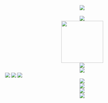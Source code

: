 <h1 align="center"> <a href="https://sunguoqi.com/"> <img src="https://readme-typing-svg.herokuapp.com/?lines=console.log(%22Hello%2C%20World!%22);UtopianCoding同学祝您今天愉快!&center=true&size=27"> </a> </h1>
<div align="center"> <img src="https://metrics.lecoq.io/UtopianCoding?template=classic&config.timezone=Asia%2FShanghai"> </div>

<div align="center"> <img height="137px" src="https://github-readme-stats.vercel.app/api?username=UtopianCoding&hide_title=true&hide_border=true&show_icons=trueline_height=21&text_color=000&icon_color=000&bg_color=0,ea6161,ffc64d,fffc4d,52fa5a&theme=graywhite" /> </div>
<div align="center"> <img src="https://github-readme-stats.vercel.app/api/top-langs/?username=UtopianCoding&hide_title=true&hide_border=true&layout=compact&langs_count=6&text_color=000&icon_color=fff&bg_color=0,52fa5a,4dfcff,c64dff&theme=graywhite" /> </div>
<div align="center"> <img src="https://github-profile-trophy.vercel.app/?username=UtopianCoding" /> </div>
<span > <img src="https://img.shields.io/badge/-HTML5-E34F26?style=flat-square&logo=html5&logoColor=white" /> <img src="https://img.shields.io/badge/-CSS3-1572B6?style=flat-square&logo=css3" /> <img src="https://img.shields.io/badge/-JavaScript-oringe?style=flat-square&logo=javascript" /> </span>
<div align="center"> <img src="https://visitor-badge.glitch.me/badge?page_id=UtopianCoding" /> </div>
<div align="center"> <img src="https://activity-graph.herokuapp.com/graph?username=UtopianCoding&theme=xcode" /> </div>
<div align="center"> <img src="https://github-readme-streak-stats.herokuapp.com/?user=UtopianCoding" /> </div>
<div align="center"> <img src="https://stats.justsong.cn/api/csdn?id=weixin_50915462"> </div>

